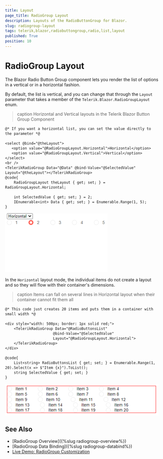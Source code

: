 ```yaml
---
title: Layout
page_title: RadioGroup Layout
description: Layouts of the RadioButtonGroup for Blazor.
slug: radiogroup-layout
tags: telerik,blazor,radiobuttongroup,radio,list,layout
published: True
position: 10
---
```


# RadioGroup Layout

The Blazor Radio Button Group component lets you render the list of options in a vertical or in a horizontal fashion.

By default, the list is vertical, and you can change that through the `Layout` parameter that takes a member of the `Telerik.Blazor.RadioGroupLayout` enum.

>caption Horizontal and Vertical layouts in the Telerik Blazor Button Group Component

````RAZOR
@* If you want a horizontal list, you can set the value directly to the parameter *@

<select @bind="@theLayout">
   <option value="@RadioGroupLayout.Horizontal">Horizontal</option>
   <option value="@RadioGroupLayout.Vertical">Vertical</option>
</select>
<br />
<TelerikRadioGroup Data="@Data" @bind-Value="@SelectedValue" Layout="@theLayout"></TelerikRadioGroup>
@code{
    RadioGroupLayout theLayout { get; set; } = RadioGroupLayout.Horizontal;

    int SelectedValue { get; set; } = 2;
    IEnumerable<int> Data { get; set; } = Enumerable.Range(1, 5);
}
````

![Layouts in the ButtonGroup component](images/radio-group-layout.gif)

In the `Horizontal` layout mode, the individual items do not create a layout and so they will flow with their container's dimensions.

>caption Items can fall on several lines in Horizontal layout when their container cannot fit them all

````RAZOR
@* This code just creates 20 items and puts them in a container with small width *@

<div style="width: 500px; border: 1px solid red;">
    <TelerikRadioGroup Data="@RadioButtonsList"
                      @bind-Value="@SelectedValue"
                      Layout="@RadioGroupLayout.Horizontal">
    </TelerikRadioGroup>
</div>

@code{
    List<string> RadioButtonsList { get; set; } = Enumerable.Range(1, 20).Select(x => $"Item {x}").ToList();
    string SelectedValue { get; set; }
}
````

![Horizontal Layout items flow in lines](images/radio-group-horizontal-flow.png)

## See Also

* [RadioGroup Overview]({%slug radiogroup-overview%})
* [RadioGroup Data Binding]({%slug radiogroup-databind%})
* [Live Demo: RadioGroup Customization](https://demos.telerik.com/blazor-ui/radiogroup/customization)
